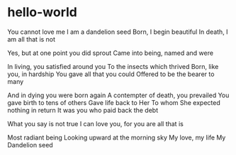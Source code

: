 # hello-world

You cannot love me
I am a dandelion seed
Born, I begin beautiful
In death, I am all that is not

Yes, but at one point you did sprout
Came into being, named and were

In living, you satisfied around you
To the insects which thrived
Born, like you, in hardship
You gave all that you could
Offered to be the bearer to many

And in dying you were born again
A contempter of death, you prevailed
You gave birth to tens of others
Gave life back to Her
To whom She expected nothing in return
It was you who paid back the debt

What you say is not true
I can love you, for you are all that is

Most radiant being
Looking upward at the morning sky
My love, my life
My Dandelion seed
